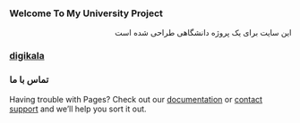 ### Welcome To My University Project
<p align="right">این سایت برای یک پروژه دانشگاهی طراحی شده است</p>

### [digikala](https://www.digikala.com/)


### تماس با ما

Having trouble with Pages? Check out our [documentation](https://help.github.com/categories/github-pages-basics/) or [contact support](https://github.com/contact) and we’ll help you sort it out.
